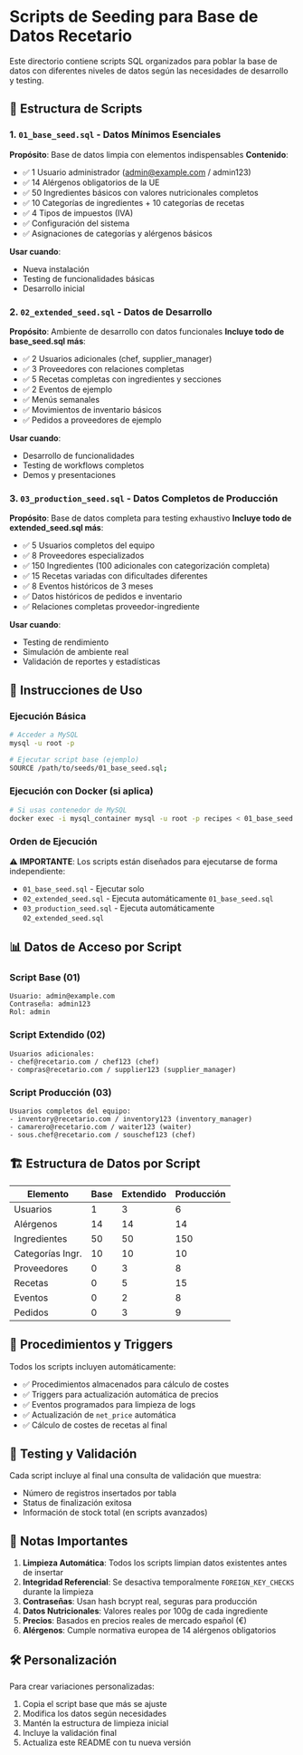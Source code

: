# Scripts de Seeding para Base de Datos Recetario

Este directorio contiene scripts SQL organizados para poblar la base de datos con diferentes niveles de datos según las necesidades de desarrollo y testing.

## 📁 Estructura de Scripts

### 1. `01_base_seed.sql` - Datos Mínimos Esenciales
**Propósito**: Base de datos limpia con elementos indispensables
**Contenido**:
- ✅ 1 Usuario administrador (admin@example.com / admin123)
- ✅ 14 Alérgenos obligatorios de la UE
- ✅ 50 Ingredientes básicos con valores nutricionales completos
- ✅ 10 Categorías de ingredientes + 10 categorías de recetas
- ✅ 4 Tipos de impuestos (IVA)
- ✅ Configuración del sistema
- ✅ Asignaciones de categorías y alérgenos básicos

**Usar cuando**: 
- Nueva instalación
- Testing de funcionalidades básicas
- Desarrollo inicial

### 2. `02_extended_seed.sql` - Datos de Desarrollo
**Propósito**: Ambiente de desarrollo con datos funcionales
**Incluye todo de base_seed.sql más**:
- ✅ 2 Usuarios adicionales (chef, supplier_manager)
- ✅ 3 Proveedores con relaciones completas
- ✅ 5 Recetas completas con ingredientes y secciones
- ✅ 2 Eventos de ejemplo
- ✅ Menús semanales
- ✅ Movimientos de inventario básicos
- ✅ Pedidos a proveedores de ejemplo

**Usar cuando**:
- Desarrollo de funcionalidades
- Testing de workflows completos
- Demos y presentaciones

### 3. `03_production_seed.sql` - Datos Completos de Producción
**Propósito**: Base de datos completa para testing exhaustivo
**Incluye todo de extended_seed.sql más**:
- ✅ 5 Usuarios completos del equipo
- ✅ 8 Proveedores especializados
- ✅ 150 Ingredientes (100 adicionales con categorización completa)
- ✅ 15 Recetas variadas con dificultades diferentes
- ✅ 8 Eventos históricos de 3 meses
- ✅ Datos históricos de pedidos e inventario
- ✅ Relaciones completas proveedor-ingrediente

**Usar cuando**:
- Testing de rendimiento
- Simulación de ambiente real
- Validación de reportes y estadísticas

## 🚀 Instrucciones de Uso

### Ejecución Básica
```bash
# Acceder a MySQL
mysql -u root -p

# Ejecutar script base (ejemplo)
SOURCE /path/to/seeds/01_base_seed.sql;
```

### Ejecución con Docker (si aplica)
```bash
# Si usas contenedor de MySQL
docker exec -i mysql_container mysql -u root -p recipes < 01_base_seed.sql
```

### Orden de Ejecución
⚠️ **IMPORTANTE**: Los scripts están diseñados para ejecutarse de forma independiente:
- `01_base_seed.sql` - Ejecutar solo
- `02_extended_seed.sql` - Ejecuta automáticamente `01_base_seed.sql`
- `03_production_seed.sql` - Ejecuta automáticamente `02_extended_seed.sql`

## 📊 Datos de Acceso por Script

### Script Base (01)
```
Usuario: admin@example.com
Contraseña: admin123
Rol: admin
```

### Script Extendido (02)
```
Usuarios adicionales:
- chef@recetario.com / chef123 (chef)
- compras@recetario.com / supplier123 (supplier_manager)
```

### Script Producción (03)
```
Usuarios completos del equipo:
- inventory@recetario.com / inventory123 (inventory_manager)
- camarero@recetario.com / waiter123 (waiter)
- sous.chef@recetario.com / souschef123 (chef)
```

## 🏗️ Estructura de Datos por Script

| Elemento | Base | Extendido | Producción |
|----------|------|-----------|------------|
| Usuarios | 1 | 3 | 6 |
| Alérgenos | 14 | 14 | 14 |
| Ingredientes | 50 | 50 | 150 |
| Categorías Ingr. | 10 | 10 | 10 |
| Proveedores | 0 | 3 | 8 |
| Recetas | 0 | 5 | 15 |
| Eventos | 0 | 2 | 8 |
| Pedidos | 0 | 3 | 9 |

## 🔄 Procedimientos y Triggers

Todos los scripts incluyen automáticamente:
- ✅ Procedimientos almacenados para cálculo de costes
- ✅ Triggers para actualización automática de precios
- ✅ Eventos programados para limpieza de logs
- ✅ Actualización de `net_price` automática
- ✅ Cálculo de costes de recetas al final

## 🧪 Testing y Validación

Cada script incluye al final una consulta de validación que muestra:
- Número de registros insertados por tabla
- Status de finalización exitosa
- Información de stock total (en scripts avanzados)

## 📝 Notas Importantes

1. **Limpieza Automática**: Todos los scripts limpian datos existentes antes de insertar
2. **Integridad Referencial**: Se desactiva temporalmente `FOREIGN_KEY_CHECKS` durante la limpieza
3. **Contraseñas**: Usan hash bcrypt real, seguras para producción
4. **Datos Nutricionales**: Valores reales por 100g de cada ingrediente
5. **Precios**: Basados en precios reales de mercado español (€)
6. **Alérgenos**: Cumple normativa europea de 14 alérgenos obligatorios

## 🛠️ Personalización

Para crear variaciones personalizadas:
1. Copia el script base que más se ajuste
2. Modifica los datos según necesidades
3. Mantén la estructura de limpieza inicial
4. Incluye la validación final
5. Actualiza este README con tu nueva versión